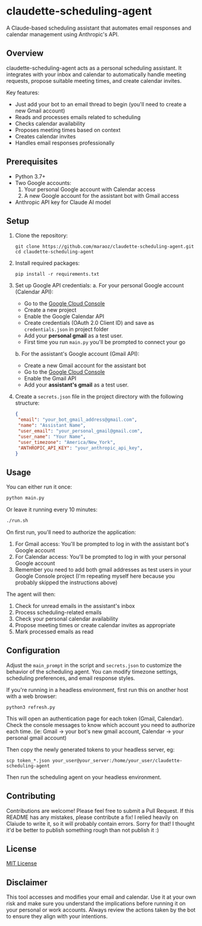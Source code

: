 # claudette-scheduling-agent

A Claude-based scheduling assistant that automates email responses and calendar management using Anthropic's API.

## Overview

claudette-scheduling-agent acts as a personal scheduling assistant.
It integrates with your inbox and calendar to automatically handle meeting requests, propose suitable meeting times, and create calendar invites.

Key features:
- Just add your bot to an email thread to begin (you'll need to create a new Gmail account)
- Reads and processes emails related to scheduling
- Checks calendar availability
- Proposes meeting times based on context
- Creates calendar invites
- Handles email responses professionally

## Prerequisites

- Python 3.7+
- Two Google accounts:
  1. Your personal Google account with Calendar access
  2. A new Google account for the assistant bot with Gmail access
- Anthropic API key for Claude AI model

## Setup

1. Clone the repository:
   ```
   git clone https://github.com/maraoz/claudette-scheduling-agent.git
   cd claudette-scheduling-agent
   ```

2. Install required packages:
   ```
   pip install -r requirements.txt
   ```

3. Set up Google API credentials:
   a. For your personal Google account (Calendar API):
      - Go to the [Google Cloud Console](https://console.cloud.google.com/)
      - Create a new project
      - Enable the Google Calendar API
      - Create credentials (OAuth 2.0 Client ID) and save as `credentials.json` in project folder
      - Add your **personal gmail** as a test user.
      - First time you run `main.py` you'll be prompted to connect your go

   b. For the assistant's Google account (Gmail API):
      - Create a new Gmail account for the assistant bot
      - Go to the [Google Cloud Console](https://console.cloud.google.com/)
      - Enable the Gmail API
      - Add your **assistant's gmail** as a test user.

4. Create a `secrets.json` file in the project directory with the following structure:
   ```json
   {
    "email": "your_bot_gmail_address@gmail.com",
    "name": "Assistant Name",
    "user_email": "your_personal_gmail@gmail.com",
    "user_name": "Your Name",
    "user_timezone": "America/New_York",
    "ANTHROPIC_API_KEY": "your_anthropic_api_key",
   }
   ```

## Usage

You can either run it once:
```sh
python main.py
```

Or leave it running every 10 minutes:
```sh
./run.sh
```

On first run, you'll need to authorize the application:
1. For Gmail access: You'll be prompted to log in with the assistant bot's Google account
2. For Calendar access: You'll be prompted to log in with your personal Google account
3. Remember you need to add both gmail addresses as test users in your Google Console project (I'm repeating myself here because you probably skipped the instructions above)

The agent will then:
1. Check for unread emails in the assistant's inbox
2. Process scheduling-related emails
3. Check your personal calendar availability
4. Propose meeting times or create calendar invites as appropriate
5. Mark processed emails as read

## Configuration

Adjust the `main_prompt` in the script and `secrets.json` to customize the behavior of the scheduling agent.
You can modify timezone settings, scheduling preferences, and email response styles.

If you're running in a headless environment, first run this on another host with a web browser:
```
python3 refresh.py
```
This will open an authentication page for each token (Gmail, Calendar).
Check the console messages to know which account you need to authorize each time.
(ie: Gmail -> your bot's new gmail account, Calendar -> your personal gmail account)

Then copy the newly generated tokens to your headless server, eg:
```
scp token_*.json your_user@your_server:/home/your_user/claudette-scheduling-agent
```
Then run the scheduling agent on your headless environment.

## Contributing

Contributions are welcome! Please feel free to submit a Pull Request.
If this README has any mistakes, please contribute a fix! I relied heavily on Claiude to write it, so it will probably contain errors. Sorry for that! I thought it'd be better to publish something rough than not publish it :)

## License

[MIT License](LICENSE)

## Disclaimer

This tool accesses and modifies your email and calendar. Use it at your own risk and make sure you understand the implications before running it on your personal or work accounts. Always review the actions taken by the bot to ensure they align with your intentions.

